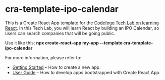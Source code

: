 # cra-template-ipo-calendar

This is a Create React App template for the [Codefogo Tech Lab on learning React](https://techlabs.codefogo.com/learn-react-by-building-a-project-from-scratch/). In this
Tech Lab, you will learn React by building an IPO Calendar, so users can
search companies that will be going public.

Use it like this: **npx create-react-app my-app --template cra-template-ipo-calendar**

For more information, please refer to:

- [Getting Started](https://create-react-app.dev/docs/getting-started) – How to create a new app.
- [User Guide](https://create-react-app.dev) – How to develop apps bootstrapped with Create React App.

